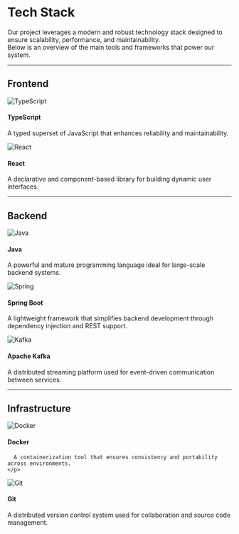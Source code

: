 # Tech Stack

Our project leverages a modern and robust technology stack designed to ensure scalability, performance, and maintainability.  
Below is an overview of the main tools and frameworks that power our system. 

---

## Frontend

<div style={{
  display: 'flex',
  flexWrap: 'wrap',
  justifyContent: 'center',
  gap: '1.2rem',
  marginTop: '1rem'
}}>

  <div style={{
    width: '200px',
    textAlign: 'center',
    border: '1px solid var(--ifm-color-emphasis-300)',
    borderRadius: '10px',
    padding: '1rem',
    backgroundColor: 'var(--ifm-card-background-color)',
    boxShadow: '0 3px 6px rgba(0,0,0,0.1)'
  }}>
    <img src="/img/64px-Typescript_logo_2020.svg.png" alt="TypeScript" style={{ width: '60px', marginBottom: '0.5rem' }} />
    <h4 style={{ marginBottom: '0.4rem', color: 'var(--ifm-font-color-base)' }}>TypeScript</h4>
    <p style={{ fontSize: '0.9rem', color: 'var(--ifm-color-emphasis-700)' }}>
      A typed superset of JavaScript that enhances reliability and maintainability.
    </p>
  </div>

  <div style={{
    width: '200px',
    textAlign: 'center',
    border: '1px solid var(--ifm-color-emphasis-300)',
    borderRadius: '10px',
    padding: '1rem',
    backgroundColor: 'var(--ifm-card-background-color)',
    boxShadow: '0 3px 6px rgba(0,0,0,0.1)'
  }}>
    <img src="/img/64px-React-icon.svg.png" alt="React" style={{ width: '60px', marginBottom: '0.5rem' }} />
    <h4 style={{ marginBottom: '0.4rem', color: 'var(--ifm-font-color-base)' }}>React</h4>
    <p style={{ fontSize: '0.9rem', color: 'var(--ifm-color-emphasis-700)' }}>
      A declarative and component-based library for building dynamic user interfaces.
    </p>
  </div>

</div>

---

## Backend

<div style={{
  display: 'flex',
  flexWrap: 'wrap',
  justifyContent: 'center',
  gap: '1.2rem',
  marginTop: '1rem'
}}>

  <div style={{
    width: '200px',
    textAlign: 'center',
    border: '1px solid var(--ifm-color-emphasis-300)',
    borderRadius: '10px',
    padding: '1rem',
    backgroundColor: 'var(--ifm-card-background-color)',
    boxShadow: '0 3px 6px rgba(0,0,0,0.1)'
  }}>
    <img src="/img/java-4-logo-svgrepo-com.svg" alt="Java" style={{ width: '60px', marginBottom: '0.5rem' }} />
    <h4 style={{ marginBottom: '0.4rem', color: 'var(--ifm-font-color-base)' }}>Java</h4>
    <p style={{ fontSize: '0.9rem', color: 'var(--ifm-color-emphasis-700)' }}>
      A powerful and mature programming language ideal for large-scale backend systems.
    </p>
  </div>

  <div style={{
    width: '200px',
    textAlign: 'center',
    border: '1px solid var(--ifm-color-emphasis-300)',
    borderRadius: '10px',
    padding: '1rem',
    backgroundColor: 'var(--ifm-card-background-color)',
    boxShadow: '0 3px 6px rgba(0,0,0,0.1)'
  }}>
    <img src="/img/64px-Spring_Boot.svg.png" alt="Spring" style={{ width: '60px', marginBottom: '0.5rem' }} />
    <h4 style={{ marginBottom: '0.4rem', color: 'var(--ifm-font-color-base)' }}>Spring Boot</h4>
    <p style={{ fontSize: '0.9rem', color: 'var(--ifm-color-emphasis-700)' }}>
      A lightweight framework that simplifies backend development through dependency injection and REST support.
    </p>
  </div>

  <div style={{
    width: '200px',
    textAlign: 'center',
    border: '1px solid var(--ifm-color-emphasis-300)',
    borderRadius: '10px',
    padding: '1rem',
    backgroundColor: 'var(--ifm-card-background-color)',
    boxShadow: '0 3px 6px rgba(0,0,0,0.1)'
  }}>
    <img src="/img/64px-Apache_Kafka_logo.svg.png" alt="Kafka" style={{ width: '60px', marginBottom: '0.5rem' }} />
    <h4 style={{ marginBottom: '0.4rem', color: 'var(--ifm-font-color-base)' }}>Apache Kafka</h4>
    <p style={{ fontSize: '0.9rem', color: 'var(--ifm-color-emphasis-700)' }}>
      A distributed streaming platform used for event-driven communication between services.
    </p>
  </div>

</div>

---

## Infrastructure

<div style={{
  display: 'flex',
  flexWrap: 'wrap',
  justifyContent: 'center',
  gap: '1.2rem',
  marginTop: '1rem'
}}>

  <div style={{
    width: '200px',
    textAlign: 'center',
    border: '1px solid var(--ifm-color-emphasis-300)',
    borderRadius: '10px',
    padding: '1rem',
    backgroundColor: 'var(--ifm-card-background-color)',
    boxShadow: '0 3px 6px rgba(0,0,0,0.1)'
  }}>
    <img src="/img/64px-Docker-svgrepo-com.svg.png" alt="Docker" style={{ width: '60px', marginBottom: '0.5rem' }} />
    <h4 style={{ marginBottom: '0.4rem', color: 'var(--ifm-font-color-base)' }}>Docker</h4>
    <p style={{ fontSize: '0.9rem', color: 'var(--ifm-color-emphasis-700)' }}>

      A containerization tool that ensures consistency and portability across environments.
    </p>
  </div>

  <div style={{
    width: '200px',
    textAlign: 'center',
    border: '1px solid var(--ifm-color-emphasis-300)',
    borderRadius: '10px',
    padding: '1rem',
    backgroundColor: 'var(--ifm-card-background-color)',
    boxShadow: '0 3px 6px rgba(0,0,0,0.1)'
  }}>
    <img src="/img/git-icon-logo-svgrepo-com.svg" alt="Git" style={{ width: '60px', marginBottom: '0.5rem' }} />
    <h4 style={{ marginBottom: '0.4rem', color: 'var(--ifm-font-color-base)' }}>Git</h4>
    <p style={{ fontSize: '0.9rem', color: 'var(--ifm-color-emphasis-700)' }}>
      A distributed version control system used for collaboration and source code management.
    </p>
  </div>

</div>